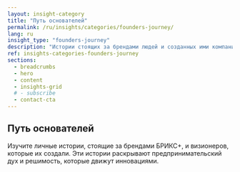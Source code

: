 ```yaml
---
layout: insight-category
title: "Путь основателей"
permalink: /ru/insights/categories/founders-journey/
lang: ru
insight_type: "founders-journey"
description: "Истории стоящих за брендами людей и созданных ими компаний."
ref: insights-categories-founders-journey
sections:
  - breadcrumbs
  - hero
  - content
  - insights-grid
  # - subscribe
  - contact-cta
---
```


## Путь основателей

Изучите личные истории, стоящие за брендами БРИКС+, и визионеров, которые их создали. Эти истории раскрывают предпринимательский дух и решимость, которые движут инновациями.
